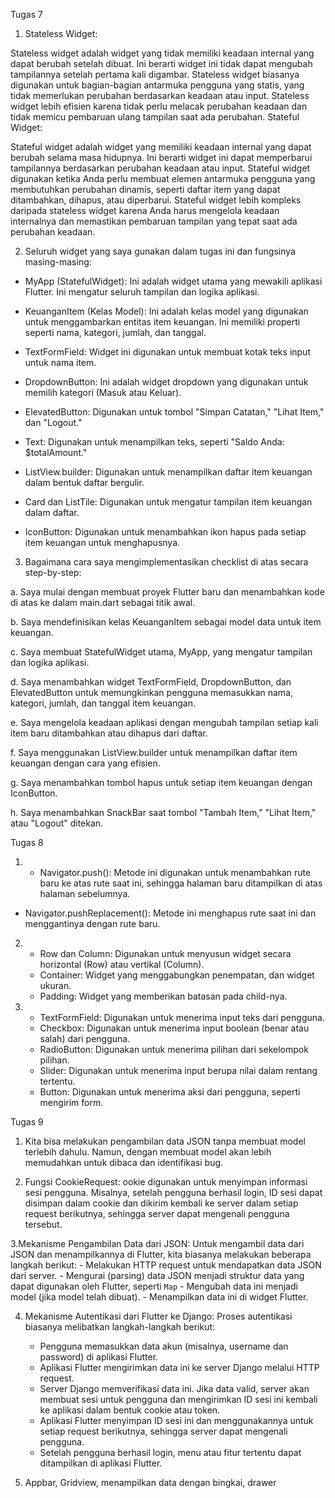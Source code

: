 
Tugas 7

1. Stateless Widget:

Stateless widget adalah widget yang tidak memiliki keadaan internal yang dapat berubah setelah dibuat. Ini berarti widget ini tidak dapat mengubah tampilannya setelah pertama kali digambar.
Stateless widget biasanya digunakan untuk bagian-bagian antarmuka pengguna yang statis, yang tidak memerlukan perubahan berdasarkan keadaan atau input.
Stateless widget lebih efisien karena tidak perlu melacak perubahan keadaan dan tidak memicu pembaruan ulang tampilan saat ada perubahan.
Stateful Widget:

Stateful widget adalah widget yang memiliki keadaan internal yang dapat berubah selama masa hidupnya. Ini berarti widget ini dapat memperbarui tampilannya berdasarkan perubahan keadaan atau input.
Stateful widget digunakan ketika Anda perlu membuat elemen antarmuka pengguna yang membutuhkan perubahan dinamis, seperti daftar item yang dapat ditambahkan, dihapus, atau diperbarui.
Stateful widget lebih kompleks daripada stateless widget karena Anda harus mengelola keadaan internalnya dan memastikan pembaruan tampilan yang tepat saat ada perubahan keadaan.

2. Seluruh widget yang saya gunakan dalam tugas ini dan fungsinya masing-masing:

- MyApp (StatefulWidget): Ini adalah widget utama yang mewakili aplikasi Flutter. Ini mengatur seluruh tampilan dan logika aplikasi.

- KeuanganItem (Kelas Model): Ini adalah kelas model yang digunakan untuk menggambarkan entitas item keuangan. Ini memiliki properti seperti nama, kategori, jumlah, dan tanggal.

- TextFormField: Widget ini digunakan untuk membuat kotak teks input untuk nama item.

- DropdownButton: Ini adalah widget dropdown yang digunakan untuk memilih kategori (Masuk atau Keluar).

- ElevatedButton: Digunakan untuk tombol "Simpan Catatan," "Lihat Item," dan "Logout."

- Text: Digunakan untuk menampilkan teks, seperti "Saldo Anda: $totalAmount."

- ListView.builder: Digunakan untuk menampilkan daftar item keuangan dalam bentuk daftar bergulir.

- Card dan ListTile: Digunakan untuk mengatur tampilan item keuangan dalam daftar.

- IconButton: Digunakan untuk menambahkan ikon hapus pada setiap item keuangan untuk menghapusnya.

3. Bagaimana cara saya mengimplementasikan checklist di atas secara step-by-step:

a. Saya mulai dengan membuat proyek Flutter baru dan menambahkan kode di atas ke dalam main.dart sebagai titik awal.

b. Saya mendefinisikan kelas KeuanganItem sebagai model data untuk item keuangan.

c. Saya membuat StatefulWidget utama, MyApp, yang mengatur tampilan dan logika aplikasi.

d. Saya menambahkan widget TextFormField, DropdownButton, dan ElevatedButton untuk memungkinkan pengguna memasukkan nama, kategori, jumlah, dan tanggal item keuangan.

e. Saya mengelola keadaan aplikasi dengan mengubah tampilan setiap kali item baru ditambahkan atau dihapus dari daftar.

f. Saya menggunakan ListView.builder untuk menampilkan daftar item keuangan dengan cara yang efisien.

g. Saya menambahkan tombol hapus untuk setiap item keuangan dengan IconButton.

h. Saya menambahkan SnackBar saat tombol "Tambah Item," "Lihat Item," atau "Logout" ditekan.

Tugas 8

1. - Navigator.push(): Metode ini digunakan untuk menambahkan rute baru ke atas rute saat ini, sehingga halaman baru ditampilkan di atas halaman sebelumnya. 

- Navigator.pushReplacement(): Metode ini menghapus rute saat ini dan menggantinya dengan rute baru. 

2. - Row dan Column: Digunakan untuk menyusun widget secara horizontal (Row) atau vertikal (Column).
   - Container: Widget yang menggabungkan penempatan, dan widget ukuran.
   - Padding: Widget yang memberikan batasan pada child-nya.

3. - TextFormField: Digunakan untuk menerima input teks dari pengguna.
   - Checkbox: Digunakan untuk menerima input boolean (benar atau salah) dari pengguna.
   - RadioButton: Digunakan untuk menerima pilihan dari sekelompok pilihan.
   - Slider: Digunakan untuk menerima input berupa nilai dalam rentang tertentu.
   - Button: Digunakan untuk menerima aksi dari pengguna, seperti mengirim form.


Tugas 9

1. Kita bisa melakukan pengambilan data JSON tanpa membuat model terlebih dahulu. Namun, dengan membuat model akan lebih memudahkan untuk dibaca dan identifikasi bug. 

2. Fungsi CookieRequest: ookie  digunakan untuk menyimpan informasi sesi pengguna. Misalnya, setelah pengguna berhasil login, ID sesi dapat disimpan dalam cookie dan dikirim kembali ke server dalam setiap request berikutnya, sehingga server dapat mengenali pengguna tersebut.

3.Mekanisme Pengambilan Data dari JSON: Untuk mengambil data dari JSON dan menampilkannya di Flutter, kita biasanya melakukan beberapa langkah berikut:
    - Melakukan HTTP request untuk mendapatkan data JSON dari server.
    - Mengurai (parsing) data JSON menjadi struktur data yang dapat digunakan oleh Flutter, seperti `Map` 
    - Mengubah data ini menjadi model (jika model telah dibuat).
    - Menampilkan data ini di widget Flutter.

4. Mekanisme Autentikasi dari Flutter ke Django: Proses autentikasi biasanya melibatkan langkah-langkah berikut:
    - Pengguna memasukkan data akun (misalnya, username dan password) di aplikasi Flutter.
    - Aplikasi Flutter mengirimkan data ini ke server Django melalui HTTP request.
    - Server Django memverifikasi data ini. Jika data valid, server akan membuat sesi untuk pengguna dan mengirimkan ID sesi ini kembali ke aplikasi dalam bentuk cookie atau token.
    - Aplikasi Flutter menyimpan ID sesi ini dan menggunakannya untuk setiap request berikutnya, sehingga server dapat mengenali pengguna.
    - Setelah pengguna berhasil login, menu atau fitur tertentu dapat ditampilkan di aplikasi Flutter.
  
5. Appbar, Gridview, menampilkan data dengan bingkai, drawer

